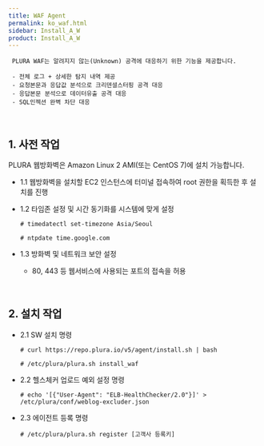 ```yaml
---
title: WAF Agent
permalink: ko_waf.html
sidebar: Install_A_W
product: Install_A_W
---
```

     
     PLURA WAF는 알려지지 않는(Unknown) 공격에 대응하기 위한 기능을 제공합니다.

     - 전체 로그 + 상세한 탐지 내역 제공 
     - 요청본문과 응답값 분석으로 크리덴셜스터핑 공격 대응 
     - 응답본문 분석으로 데이터유출 공격 대응 
     - SQL인젝션 완벽 차단 대응 

<br />

## 1. 사전 작업

PLURA 웹방화벽은 Amazon Linux 2 AMI(또는 CentOS 7)에 설치 가능합니다.

  - 1.1 웹방화벽을 설치할 EC2 인스턴스에 터미널 접속하여 root 권한을 획득한 후 설치를 진행
  - 1.2 타임존 설정 및 시간 동기화를 시스템에 맞게 설정

     `# timedatectl set-timezone Asia/Seoul`

     `# ntpdate time.google.com`

  - 1.3 방화벽 및 네트워크 보안 설정 

     - 80, 443 등 웹서비스에 사용되는 포트의 접속을 허용

<br />

## 2. 설치 작업

  - 2.1 SW 설치 명령

     `# curl https://repo.plura.io/v5/agent/install.sh | bash`

     `# /etc/plura/plura.sh install_waf`

  - 2.2 헬스체커 업로드 예외 설정 명령

     `# echo '[{"User-Agent": "ELB-HealthChecker/2.0"}]' > /etc/plura/conf/weblog-excluder.json`

  - 2.3 에이전트 등록 명령

     `# /etc/plura/plura.sh register [고객사 등록키]`



